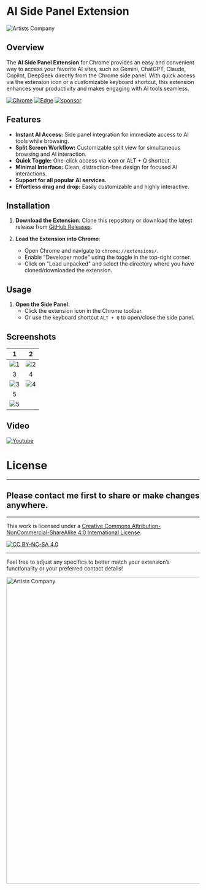 
# AI Side Panel Extension

![Artists Company](https://raw.githubusercontent.com/creosB/AI-Side-Panel-Extension/refs/heads/main/Images/EN/EN_Marquee_Promo.png)

## Overview

The **AI Side Panel Extension** for Chrome provides an easy and convenient way to access your favorite AI sites, such as Gemini, ChatGPT, Claude, Copilot, DeepSeek directly from the Chrome side panel. With quick access via the extension icon or a customizable keyboard shortcut, this extension enhances your productivity and makes engaging with AI tools seamless.


[![Chrome](https://raw.githubusercontent.com/creosB/creosB/refs/heads/main/assets/Chrome%20Web%20Store.svg)](https://chromewebstore.google.com/detail/ai-side-panel/icapcpllhdnnpcmfdcgpnbgchfenmjmg)
[![Edge](https://raw.githubusercontent.com/creosB/creosB/2ca982c79eff856e6bf5bf8f647e8e9eaaab7cb4/assets/Edge.svg)](https://microsoftedge.microsoft.com/addons/detail/ai-side-panel/okldldohcpoeldjackkdakhoflphiipn)
[![sponsor](https://www.buymeacoffee.com/assets/img/custom_images/orange_img.png)](https://www.buymeacoffee.com/creos)

## Features

- **Instant AI Access:** Side panel integration for immediate access to AI tools while browsing.
- **Split Screen Workflow:** Customizable split view for simultaneous browsing and AI interaction.
- **Quick Toggle:** One-click access via icon or ALT + Q shortcut.
- **Minimal Interface:** Clean, distraction-free design for focused AI interactions.
- **Support for all popular AI services.**
- **Effortless drag and drop:** Easily customizable and highly interactive.

## Installation

1. **Download the Extension**: Clone this repository or download the latest release from [GitHub Releases](https://github.com/creosB/AI-Side-Panel-Extension/releases/tag/release).
2. **Load the Extension into Chrome**:

   - Open Chrome and navigate to `chrome://extensions/`.
   - Enable "Developer mode" using the toggle in the top-right corner.
   - Click on "Load unpacked" and select the directory where you have cloned/downloaded the extension.

## Usage

1. **Open the Side Panel**:
   - Click the extension icon in the Chrome toolbar.
   - Or use the keyboard shortcut `ALT + Q` to open/close the side panel.

## Screenshots
1          |  2
:-------------------------:|:-------------------------:
![1](https://raw.githubusercontent.com/creosB/AI-Side-Panel-Extension/refs/heads/main/Images/EN/EN_Screen1.png) | ![2](https://raw.githubusercontent.com/creosB/AI-Side-Panel-Extension/refs/heads/main/Images/EN/EN_Screen2.png)
3            |  4
![3](https://raw.githubusercontent.com/creosB/AI-Side-Panel-Extension/refs/heads/main/Images/EN/EN_Screen3.png) | ![4](https://raw.githubusercontent.com/creosB/AI-Side-Panel-Extension/refs/heads/main/Images/EN/EN_Screen4.png)
5           |         
![5](https://raw.githubusercontent.com/creosB/AI-Side-Panel-Extension/refs/heads/main/Images/EN/EN_Screen5.png) | 

## Video
[![Youtube](http://img.youtube.com/vi/IXg5vbPg-i0/0.jpg)](https://youtu.be/IXg5vbPg-i0)


# License

---

## Please contact me first to share or make changes anywhere.
***
This work is licensed under a
[Creative Commons Attribution-NonCommercial-ShareAlike 4.0 International License][cc-by-nc-sa].

[![CC BY-NC-SA 4.0][cc-by-nc-sa-image]][cc-by-nc-sa]

[cc-by-nc-sa]: http://creativecommons.org/licenses/by-nc-sa/4.0/
[cc-by-nc-sa-image]: https://licensebuttons.net/l/by-nc-sa/4.0/88x31.png
[cc-by-nc-sa-shield]: https://img.shields.io/badge/License-CC%20BY--NC--SA%204.0-lightgrey.svg
***

Feel free to adjust any specifics to better match your extension’s functionality or your preferred contact details!

<a href="https://artistscompany.net/">
  <img src="https://raw.githubusercontent.com/creosB/presentation/main/background.png" alt="Artists Company" width="800">
</a>
